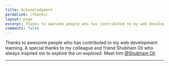 ```yaml
---
title: Acknowledgment
permalink: /thanks/
layout: page
excerpt: Thanks to awesome people who has contributed to my web development learning. A special thanks to my colleague and friend Shubham Oli who always inspired me to explore the un-explored. Meet him <a href="https://www.linkedin.com/in/shubham-oli-44936287/" target="_blank" rel="noopener">@Shubham Oli</a>
comments: false
---
```


Thanks to awesome people who has contributed to my web development learning. A special thanks to my colleague and friend Shubham Oli who always inspired me to explore the un-explored. Meet him <a href="https://www.linkedin.com/in/shubham-oli-44936287/" target="_blank" rel="noopener">@Shubham Oli</a>

<hr>

